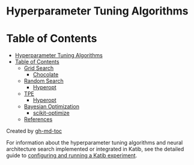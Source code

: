 # Hyperparameter Tuning Algorithms

Table of Contents
=================

   * [Hyperparameter Tuning Algorithms](#hyperparameter-tuning-algorithms)
   * [Table of Contents](#table-of-contents)
      * [Grid Search](#grid-search)
         * [<a href="https://chocolate.readthedocs.io" rel="nofollow">Chocolate</a>](#chocolate)
      * [Random Search](#random-search)
         * [<a href="http://hyperopt.github.io/hyperopt/" rel="nofollow">Hyperopt</a>](#hyperopt)
      * [TPE](#tpe)
         * [<a href="http://hyperopt.github.io/hyperopt/" rel="nofollow">Hyperopt</a>](#hyperopt-1)
      * [Bayesian Optimization](#bayesian-optimization)
         * [<a href="https://github.com/scikit-optimize/scikit-optimize">scikit-optimize</a>](#scikit-optimize)
      * [References](#references)

Created by [gh-md-toc](https://github.com/ekalinin/github-markdown-toc)

<!-- ## Quasi Random Search

QuasiRandom sampling ensures a much more uniform exploration of the search space than traditional pseudo random. Thus, quasi random sampling is preferable when not all variables are discrete, the number of dimensions is high and the time required to evaluate a solution is high.

### [Chocolate](https://chocolate.readthedocs.io)

Algorithm name in katib is `chocolate-quasirandom`. -->

<!-- ## CMAES

CMAES search is one of the most powerful black-box optimization algorithm. However, it requires a significant number of model evaluation (in the order of 10 to 50 times the number of dimensions) to converge to an optimal solution. This search method is more suitable when the time required for a model evaluation is relatively low.

###  [Chocolate](https://chocolate.readthedocs.io)

Algorithm name in katib is `chocolate-CMAES`. -->

For information about the hyperparameter tuning algorithms and neural
architecture search implemented or integrated in Katib, see the detailed guide
to [configuring and running a Katib 
experiment](https://kubeflow.org/docs/components/hyperparameter-tuning/experiment/).